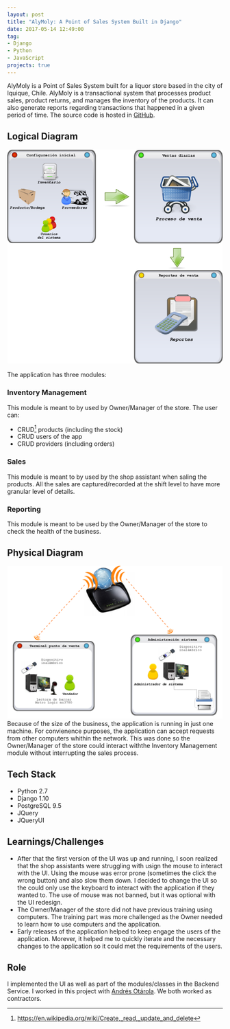 ```yaml
---
layout: post
title: "AlyMoly: A Point of Sales System Built in Django"
date: 2017-05-14 12:49:00
tag:
- Django
- Python
- JavaScript
projects: true
---
```

AlyMoly is a Point of Sales System built for a liquor store based in the city of Iquique, Chile. AlyMoly is a transactional system that processes product sales, product returns, and manages the inventory of the products. It can also generate reports regarding transactions that happened in a given period of time. The source code is hosted in [GitHub](https://github.com/CreceLibre/alymoly).

## Logical Diagram
![Logical Diagram](/assets/images/projects/alymoly/logical_diagram.png)

The application has three modules:

### Inventory Management
This module is meant to by used by Owner/Manager of the store. The user can:
* CRUD[^1] products (including the stock)
* CRUD users of the app
* CRUD providers (including orders)

[^1]: https://en.wikipedia.org/wiki/Create,_read,_update_and_delete

### Sales
This module is meant to by used by the shop assistant when saling the products. All the sales are captured/recorded at the shift level to have more granular level of details.

### Reporting
This module is meant to be used by the Owner/Manager of the store to check the health of the business.

## Physical Diagram
![Logical Diagram](/assets/images/projects/alymoly/physical_diagram.png)
Because of the size of the business, the application is running in just one machine. For convienence purposes, the application can accept requests from other computers whithin the network. This was done so the Owner/Manager of the store could interact withthe Inventory Management module without interrupting the sales process.

## Tech Stack
* Python 2.7
* Django 1.10
* PostgreSQL 9.5
* JQuery
* JQueryUI

## Learnings/Challenges
* After that the first version of the UI was up and running, I soon realized that the shop assistants were struggling with usign the mouse to interact with the UI. Using the mouse was error prone (sometimes the click the wrong button) and also slow them down. I decided to change the UI so the could only use the keyboard to interact with the application if they wanted to. The use of mouse was not banned, but it was optional with the UI redesign.
* The Owner/Manager of the store did not have previous training using computers. The training part was more challenged as the Owner needed to learn how to use computers and the application.
* Early releases of the application helped to keep engage the users of the application. Morever, it helped me to quickly iterate and the necessary changes to the application so it could met the requirements of the users.

## Role
I implemented the UI as well as part of the modules/classes in the Backend Service. I worked in this project with [Andrés Otárola](https://github.com/aotarola). We both worked as contractors.
